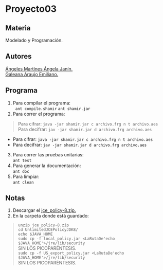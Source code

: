 Proyecto03
=============================

Materia
------------------------------
Modelado y Programación.

Autores
------------------------------
[Ángeles Martínes Ángela Janín.](https://github.com/AngelaJanin)  
[Galeana Araujo Emiliano.](https://github.com/mildewyPrawn)

Programa
------------------------------
1. Para compilar el programa:  
` ant compile.shamir`  `ant shamir.jar`  
2. Para correr el programa:  
> Para cifrar:  `java -jar shamir.jar c archivo.frg n t archivo.aes`  
> Para decifrar:  `jav -jar shamir.jar d archivo.frg archivo.aes`
* Para cifrar:  `java -jar shamir.jar c archivo.frg n t archivo.aes`  
* Para decifrar:  `jav -jar shamir.jar d archivo.frg archivo.aes`  
3. Para correr las pruebas unitarias:  
`ant test`  
4. Para generar la documentación:  
`ant doc`  
5. Para limpiar:  
`ant clean`

Notas
------------------------------
1. Descargar el [jce_policy-8.zip.](http://www.oracle.com/technetwork/java/javase/downloads/jce8-download-2133166.html)
2. En la carpeta donde está guardado:  
> `unzip jce_policy-8.zip`  
> `cd UnlimitedJCEPolicyJDK8/`  
> `echo $JAVA_HOME`  
> `sudo cp -f local_policy.jar <LaRutaDe'echo $JAVA_HOME'>/jre/lib/security`  
			SIN LOS PICOPARÉNTESIS.  
> `sudo cp -f US_export_policy.jar <LaRutaDe'echo $JAVA_HOME'>/jre/lib/security`  
			SIN LOS PICOPARÉNTESIS.

